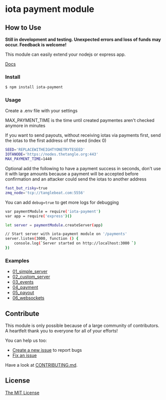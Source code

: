 # iota payment module

## How to Use

**Still in development and testing. Unexpected errors and loss of funds may occur. Feedback is welcome!**

This module can easily extend your nodejs or express app.

[Docs](./docs)

### Install

```bash
$ npm install iota-payment
```

### Usage

Create a .env file with your settings

MAX_PAYMENT_TIME is the time until created paymentes aren't checked anymore in minutes

If you want to send payouts, without receiving iotas via payments first, send the iotas to the first address of the seed (index 0)

```bash
SEED='REPLACEWITHEIGHTYONETRYTESEED'
IOTANODE='https://nodes.thetangle.org:443'
MAX_PAYMENT_TIME=1440
```

Optional add the following to have a payment success in seconds, don't use it with large amounts because a payment will be accepted before confirmation and an attacker could send the iotas to another address

```bash
fast_but_risky=true
zmq_node='tcp://tanglebeat.com:5556'
```

You can add `debug=true` to get more logs for debugging

```bash
var paymentModule = require('iota-payment')
var app = require('express')()

let server = paymentModule.createServer(app)

// Start server with iota-payment module on '/payments'
server.listen(3000, function () {
    console.log(`Server started on http://localhost:3000 `)
})
```

### Examples

- [01_simple_server](./examples/01_simple_server.js)
- [02_custom_server](./examples/02_custom_server.js)
- [03_events](./examples/03_events.js)
- [04_payment](./examples/04_payment.js)
- [05_payout](./examples/05_payout.js)
- [06_websockets](./examples/06_websockets.js)

## Contribute

This module is only possible because of a large community of contributors. A heartfelt thank you to everyone for all of your efforts!

You can help us too:

- [Create a new issue](https://github.com/machineeconomy/iota-payment/issues/new) to report bugs
- [Fix an issue](https://github.com/machineeconomy/iota-payment/issues)

Have a look at [CONTRIBUTING.md](https://github.com/machineeconomy/iota-payment/blob/master/CONTRIBUTING.md).

## License

[The MIT License](https://github.com/machineeconomy/iota-payment/blob/master/LICENSE.md)
